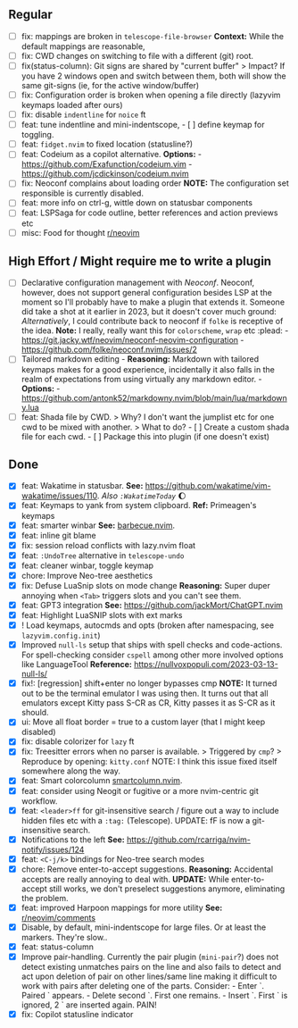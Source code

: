 ## Regular
- [ ] fix: <C-F> <C-B> <C-W> mappings are broken in `telescope-file-browser`
      **Context:** While the default mappings are reasonable,
- [ ] fix: CWD changes on switching to file with a different (git) root.
- [ ] fix(status-column): Git signs are shared by "current buffer"
      > Impact?
      If you have 2 windows open and switch between them, both
      will show the same git-signs (ie, for the active window/buffer)
- [ ] fix: Configuration order is broken when opening a file directly (lazyvim keymaps loaded after ours)
- [ ] fix: disable `indentline` for `noice` ft
- [ ] feat: tune indentline and mini-indentscope,
      - [ ] define keymap for toggling.
- [ ] feat: `fidget.nvim` to fixed location (statusline?)
- [ ] feat: Codeium as a copilot alternative.
      **Options:**
      - https://github.com/Exafunction/codeium.vim
      - https://github.com/jcdickinson/codeium.nvim
- [ ] fix: Neoconf complains about loading order
      **NOTE:** The configuration set responsible is currently disabled.
- [ ] feat: more info on ctrl-g, wittle down on statusbar components
- [ ] feat: LSPSaga for code outline, better references and action previews etc
- [ ] misc: Food for thought
      [r/neovim](https://www.reddit.com/r/neovim/comments/11rzy1k/why_isnt_using_sidebars_to_display_information/)

## High Effort / Might require me to write a plugin
- [ ] Declarative configuration management with _Neoconf_. Neoconf, however, does not support general
      configuration besides LSP at the moment so I'll probably have to make a plugin that extends it.
      Someone did take a shot at it earlier in 2023, but it doesn't cover much ground:
      _Alternatively_, I could contribute back to neoconf if `folke` is receptive of the idea.
      **Note:** I really, really want this for `colorscheme`, `wrap` etc :plead:
      - https://git.jacky.wtf/neovim/neoconf-neovim-configuration
      - https://github.com/folke/neoconf.nvim/issues/2
- [ ] Tailored markdown editing
      - **Reasoning:** Markdown with tailored keymaps makes for a good experience,
            incidentally it also falls in the realm of expectations from using
            virtually any markdown editor.
      - **Options:** 
            - https://github.com/antonk52/markdowny.nvim/blob/main/lua/markdowny.lua
- [ ] feat: Shada file by CWD.
      > Why?
      I don't want the jumplist etc for one cwd to be mixed with another.
      > What to do?
      - [ ] Create a custom shada file for each cwd.
      - [ ] Package this into plugin (if one doesn't exist)

## Done
- [x] feat: Wakatime in statusbar.
      **See:** https://github.com/wakatime/vim-wakatime/issues/110.
      _Also `:WakatimeToday`_ :moon:
- [x] feat: Keymaps to yank from system clipboard.
      **Ref:** Primeagen's keymaps
- [x] feat: smarter winbar
      **See:** [barbecue.nvim](https://github.com/utilyre/barbecue.nvim).
- [x] feat: inline git blame
- [x] fix: session reload conflicts with lazy.nvim float
- [x] feat: `:UndoTree` alternative in `telescope-undo`
- [x] feat: cleaner winbar, toggle keymap
- [x] chore: Improve Neo-tree aesthetics
- [x] fix: Defuse LuaSnip slots on mode change
      **Reasoning:** Super duper annoying when `<Tab>` triggers slots and you can't see them.
- [x] feat: GPT3 integration
      **See:** https://github.com/jackMort/ChatGPT.nvim
- [x] feat: Highlight LuaSNIP slots with ext marks
- [x] ! Load keymaps, autocmds and opts (broken after namespacing, see `lazyvim.config.init`)
- [x] Improved `null-ls` setup that ships with spell checks and code-actions.
      For spell-checking consider `cspell` among other more involved options like LanguageTool
      **Reference:** https://nullvoxpopuli.com/2023-03-13-null-ls/
- [x] fix!: [regression] shift+enter no longer bypasses cmp
      **NOTE:** It turned out to be the terminal emulator I was using then. It turns
      out that all emulators except Kitty pass S-CR as CR, Kitty passes it as S-CR as it should.
- [x] ui: Move all float border = true to a custom layer (that I might keep disabled)
- [x] fix: disable colorizer for `lazy` ft
- [x] fix: Treesitter errors when no parser is available.
      > Triggered by `cmp`?
      > Reproduce by opening: `kitty.conf`
      NOTE: I think this issue fixed itself somewhere along the way.
- [x] feat: Smart colorcolumn
      [smartcolumn.nvim](https://github.com/m4xshen/smartcolumn.nvim).
- [x] feat: consider using Neogit or fugitive or a more nvim-centric
      git workflow.
- [x] feat: `<leader>ff` for git-insensitive search / figure out a way to include hidden files etc
      with a `:tag:` (Telescope).
      UPDATE: <leader>fF is now a git-insensitive search.
- [x] Notifications to the left
      **See:** https://github.com/rcarriga/nvim-notify/issues/124
- [x] feat: `<C-j/k>` bindings for Neo-tree search modes
- [x] chore: Remove enter-to-accept suggestions.
      **Reasoning:** Accidental accepts are really annoying to deal with.
      **UPDATE:** While enter-to-accept still works, we don't preselect
      suggestions anymore, eliminating the problem.
- [x] feat: improved Harpoon mappings for more utility
      **See:** [r/neovim/comments](https://www.reddit.com/r/neovim/comments/11r4ecp/comment/jc6rdjv/?utm_source=share&utm_medium=web2x&context=3)
- [x] Disable, by default, mini-indentscope for large files. Or at least the markers. They're slow..
- [x] feat: status-column
- [x] Improve pair-handling. Currently the pair plugin (`mini-pair`?) does not
      detect existing unmatches pairs on the line and also fails to detect
      and act upon deletion of pair on other lines/same line making it difficult
      to work with pairs after deleting one of the parts. Consider:
      - Enter \`. Paired \` appears.
      - Delete second \`. First one remains.
      - Insert \`. First \` is ignored, 2 \` are inserted again.
      PAIN!
- [x] fix: Copilot statusline indicator
